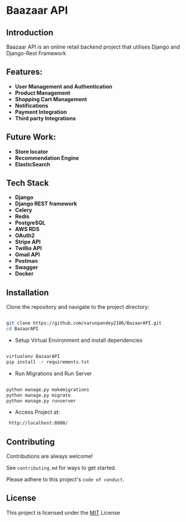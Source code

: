 
# Baazaar API


## Introduction

Baazaar API is an online retail backend project  that utilises Django and Django-Rest Framework

## Features:

- **User Management and Authentication**
- **Product Management**
- **Shopping Cart Management**
- **Notifications**
- **Payment Integration**
- **Third party Integrations**

## Future Work:

- **Store locator**
- **Recommendation Engine**
- **ElasticSearch**

## Tech Stack

- **Django**
- **Django REST framework**
- **Celery** 
- **Redis** 
- **PostgreSQL**
-  **AWS RDS**
- **OAuth2**
- **Stripe API**
- **Twillio API**
- **Gmail API**
- **Postman**
- **Swagger**
- **Docker**


## Installation

Clone the repository and navigate to the project directory:
```bash

git clone https://github.com/varunpandey2106/BazaarAPI.git
cd BazaarAPI
```

- Setup Virtual Environment and install dependencies 
```bash

virtualenv BazaarAPI
pip install -r requirements.txt
```

- Run Migrations and Run Server
```bash

python manage.py makemigrations
python manage.py migrate
python manage.py runserver
```

- Access Project at: 
```bash
 http://localhost:8000/
```




## Contributing

Contributions are always welcome!

See `contributing.md` for ways to get started.

Please adhere to this project's `code of conduct`.


## License

This project is licensed under the [MIT](https://choosealicense.com/licenses/mit/) License

